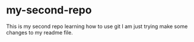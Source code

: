 # my-second-repo
This is my second repo learning how to use git
I am just trying make some changes to my readme file.